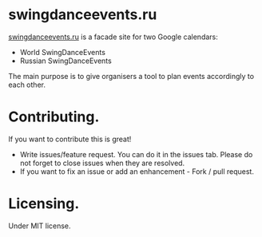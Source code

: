 # swingdanceevents.ru
[swingdanceevents.ru](http://swingdanceevents.ru) is a facade site for two Google calendars:
- World SwingDanceEvents
- Russian SwingDanceEvents

The main purpose is to give organisers a tool to plan events accordingly to each other.

# Contributing. 
If you want to contribute this is great!

 - Write issues/feature request. You can do it in the issues tab. Please do not forget to close issues when they are resolved.
 - If you want to fix an issue or add an enhancement - Fork / pull request.

# Licensing. 
Under MIT license.
